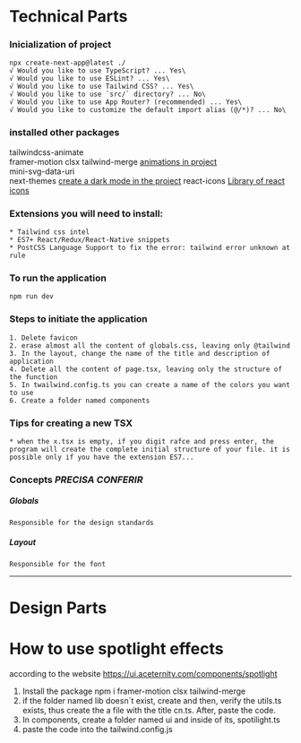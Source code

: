 # Technical Parts

### Inicialization of project
    npx create-next-app@latest ./
    √ Would you like to use TypeScript? ... Yes\
    √ Would you like to use ESLint? ... Yes\
    √ Would you like to use Tailwind CSS? ... Yes\
    √ Would you like to use `src/` directory? ... No\
    √ Would you like to use App Router? (recommended) ... Yes\
    √ Would you like to customize the default import alias (@/*)? ... No\

### installed other packages
tailwindcss-animate\
framer-motion clsx tailwind-merge [animations in project](https://www.framer.com/motion/)\
mini-svg-data-uri\
next-themes [create a dark mode in the project](https://ui.shadcn.com/docs/dark-mode/next)
react-icons [Library of react icons](https://react-icons.github.io/react-icons/)

### Extensions you will need to install:
    * Tailwind css intel
    * ES7+ React/Redux/React-Native snippets
    * PostCSS Language Support to fix the error: tailwind error unknown at rule

### To run the application 
    npm run dev

### Steps to initiate the application
    1. Delete favicon
    2. erase almost all the content of globals.css, leaving only @tailwind
    3. In the layout, change the name of the title and description of application
    4. Delete all the content of page.tsx, leaving only the structure of the function
    5. In twailwind.config.ts you can create a name of the colors you want to use
    6. Create a folder named components

### Tips for creating a new TSX
    * when the x.tsx is empty, if you digit rafce and press enter, the program will create the complete initial structure of your file. it is possible only if you have the extension ES7...

### Concepts *PRECISA CONFERIR*

##### Globals
    Responsible for the design standards

##### Layout
    Responsible for the font

___
# Design Parts

# How to use spotlight effects
according to the website https://ui.aceternity.com/components/spotlight

1. Install the package npm i framer-motion clsx tailwind-merge
2. if the folder named lib doesn´t exist, create and then, verify the utils.ts exists, thus create the a file with the title cn.ts. After, paste the code.
3. In components, create a folder named ui and inside of its, spotilight.ts
4. paste the code into the tailwind.config.js